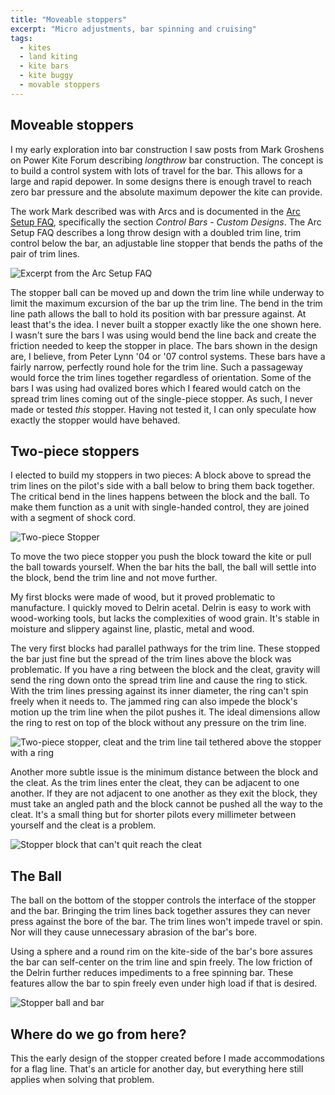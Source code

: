 ```yaml
---
title: "Moveable stoppers"
excerpt: "Micro adjustments, bar spinning and cruising"
tags:
  - kites
  - land kiting
  - kite bars
  - kite buggy
  - movable stoppers
---
```


## Moveable stoppers

I my early exploration into bar construction I saw posts from Mark Groshens on Power Kite Forum describing _longthrow_ bar construction. The concept is to build a control system with lots of travel for the bar. This allows for a large and rapid depower. In some designs there is enough travel to reach zero bar pressure and the absolute maximum depower the kite can provide. 

The work Mark described was with Arcs and is documented in the [Arc Setup FAQ](http://myweb.tiscali.co.uk/mx5alan/arcs/ARCsetup_FAQ.htm "Arc Setup FAQ"), specifically the section _Control Bars - Custom Designs_. The Arc Setup FAQ describes a long throw design with a doubled trim line, trim control below the bar, an adjustable line stopper that bends the paths of the pair of trim lines. 

![Excerpt from the Arc Setup FAQ](/images/custom_longthrow_bar_design_from_the_arc_setup_faq.png "Custom Long-throw bar design from the Arc Setup FAQ")

The stopper ball can be moved up and down the trim line while underway to limit the maximum excursion of the bar up the trim line. The bend in the trim line path allows the ball to hold its position with bar pressure against. At least that's the idea. I never built a stopper exactly like the one shown here. I wasn't sure the bars I was using would bend the line back and create the friction needed to keep the stopper in place. The bars shown in the design are, I believe, from Peter Lynn '04 or '07 control systems. These bars have a fairly narrow, perfectly round hole for the trim line. Such a passageway would force the trim lines together regardless of orientation. Some of the bars I was using had ovalized bores which I feared would catch on the spread trim lines coming out of the single-piece stopper. As such, I never made or tested _this_ stopper. Having not tested it, I can only speculate how exactly the stopper would have behaved.

## Two-piece stoppers

I elected to build my stoppers in two pieces: A block above to spread the trim lines on the pilot's side with a ball below to bring them back together. The critical bend in the lines happens between the block and the ball. To make them function as a unit with single-handed control, they are joined with a segment of shock cord.

![Two-piece Stopper](/images/IMG_20131013_123054.jpg "Two-piece stopper in Delrin, Spectra, and shock cord")

To move the two piece stopper you push the block toward the kite or pull the ball towards yourself. When the bar hits the ball, the ball will settle into the block, bend the trim line and not move further. 

My first blocks were made of wood, but it proved problematic to manufacture. I quickly moved to Delrin acetal. Delrin is easy to work with wood-working tools, but lacks the complexities of wood grain. It's stable in moisture and slippery against line, plastic, metal and wood. 

The very first blocks had parallel pathways for the trim line.  These stopped the bar just fine but the spread of the trim lines above the block was problematic. If you have a ring between the block and the cleat, gravity will send the ring down onto the spread trim line and cause the ring to stick. With the trim lines pressing against its inner diameter, the ring can't spin freely when it needs to. The jammed ring can also impede the block's motion up the trim line when the pilot pushes it. The ideal dimensions allow the ring to rest on top of the block without any pressure on the trim line.

![](/images/IMG_20131013_142335.jpg "Two-piece stopper, cleat and the trim line tail tethered above the stopper with a ring")

Another more subtle issue is the minimum distance between the block and the cleat. As the trim lines enter the cleat, they can be adjacent to one another. If they are not adjacent to one another as they exit the block, they must take an angled path and the block cannot be pushed all the way to the cleat. It's a small thing but for shorter pilots every millimeter between yourself and the cleat is a problem. 

![](/images/IMG_20161203_091836.jpg "Stopper block that can't quit reach the cleat")

## The Ball

The ball on the bottom of the stopper controls the interface of the stopper and the bar. Bringing the trim lines back together assures they can never press against the bore of the bar. The trim lines won't impede travel or spin. Nor will they cause unnecessary abrasion of the bar's bore.

Using a sphere and a round rim on the kite-side of the bar's bore assures the bar can self-center on the trim line and spin freely. The low friction of the Delrin further reduces impediments to a free spinning bar. These features allow the bar to spin freely even under high load if that is desired.  

![](/images/IMG_20161203_100220.jpg "Stopper ball and bar")

## Where do we go from here?

This the early design of the stopper created before I made accommodations for a flag line. That's an article for another day, but everything here still applies when solving that problem.
